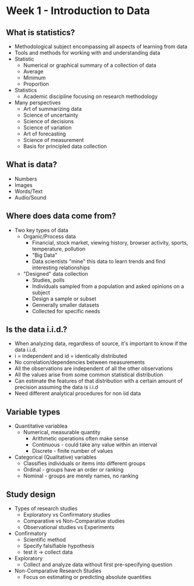 # Week 1 - Introduction to Data   

## What is statistics?  
- Methodological subject encompassing all aspects of learning from data
- Tools and methods for working with and understanding data
- Statistic
    - Numerical or graphical summary of a collection of data
    - Average
    - Minimum
    - Proportion
- Statistics
    - Academic discipline focusing on research methodology
- Many perspectives
    - Art of summarizing data
    - Science of uncertainty
    - Science of decisions
    - Science of variation
    - Art of forecasting
    - Science of measurement
    - Basis for principled data collection

## What is data?
- Numbers
- Images
- Words/Text
- Audio/Sound

## Where does data come from?
- Two key types of data
    - Organic/Process data
        - Financial, stock market, viewing history, browser activity, sports, temperature, pollution
        - "Big Data"
        - Data scientists "mine" this data to learn trends and find interesting relationships
    - "Designed" data collection
        - Studies, polls
        - Individuals sampled from a population and asked opinions on a subject
        - Design a sample or subset
        - Gennerally smaller datasets
        - Collected for specific needs

## Is the data i.i.d.?
- When analyzing data, regardless of source, it's important to know if the data i.i.d.
- i = independent and id = identically distributed
- No correlation/dependencies between measurements
- All the observations are independent of all the other observations
- All the values arise from some common statistical distribution
- Can estimate the features of that distribution with a certain amount of precision assuming the data is i.i.d
- Need different analytical procedures for non iid data
    
## Variable types
- Quantitative variablea
    - Numerical, measurable quantity
        - Arithmetic operations often make sense
        - Continuous - could take any value within an interval
        - Discrete - finite number of values
- Categorical (Qualitative) variables
    - Classifies individuals or items into different groups
    - Ordinal - groups have an order or ranking
    - Nominal - groups are merely names, no ranking

## Study design
- Types of research studies
    - Exploratory vs Confirmatory studies
    - Comparative vs Non-Comparative studies
    - Observational studies vs Experiments
- Confirmatory
    - Scientific method
    - Specify falsifiable hypothesis
    - test it -> collect data
- Exploratory
    - Collect and analyze data without first pre-specifying question
- Non-Comparative Research Studies
    - Focus on estimating or predicting absolute quantities